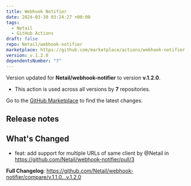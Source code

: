 ```yaml
---
title: Webhook Notifier
date: 2024-03-30 03:24:27 +00:00
tags:
  - Netail
  - GitHub Actions
draft: false
repo: Netail/webhook-notifier
marketplace: https://github.com/marketplace/actions/webhook-notifier
version: v.1.2.0
dependentsNumber: "7"
---
```



Version updated for **Netail/webhook-notifier** to version **v.1.2.0**.
- This action is used across all versions by **7** repositories.

Go to the [GitHub Marketplace](https://github.com/marketplace/actions/webhook-notifier) to find the latest changes.

## Release notes

## What's Changed
* feat: add support for multiple URLs of same client by @Netail in https://github.com/Netail/webhook-notifier/pull/3


**Full Changelog**: https://github.com/Netail/webhook-notifier/compare/v.1.1.0...v.1.2.0
